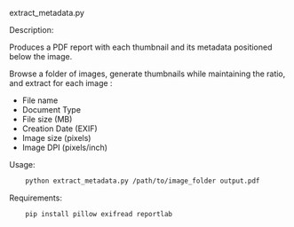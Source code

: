 extract_metadata.py

Description:

Produces a PDF report with each thumbnail and its metadata positioned below the image.

Browse a folder of images, generate thumbnails while maintaining the ratio, and extract for each image :

-   File name
-   Document Type
-   File size (MB)
-   Creation Date (EXIF)
-   Image size (pixels)
-   Image DPI (pixels/inch)

Usage:

```bash
    python extract_metadata.py /path/to/image_folder output.pdf
```

Requirements:

```bash
    pip install pillow exifread reportlab
```
